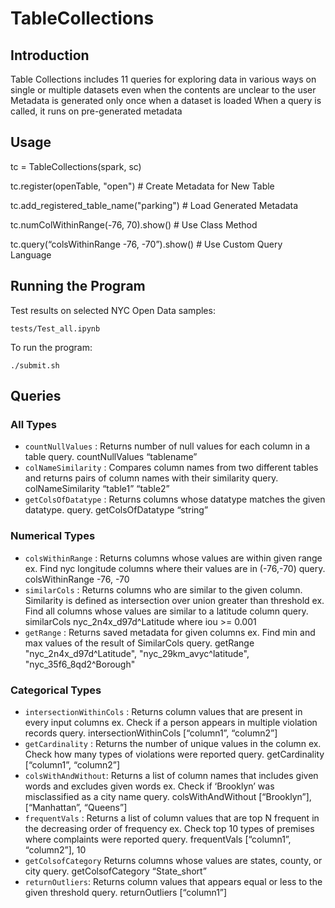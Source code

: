 # TableCollections
## Introduction
Table Collections includes 11 queries for exploring data in various ways on single or multiple datasets even when the contents are unclear to the user
Metadata is generated only once when a dataset is loaded
When a query is called, it runs on pre-generated metadata

## Usage
tc = TableCollections(spark, sc)

tc.register(openTable, "open") # Create Metadata for New Table

tc.add_registered_table_name("parking") # Load Generated Metadata

tc.numColWithinRange(-76, 70).show() # Use Class Method

tc.query(“colsWithinRange -76, -70”).show() # Use Custom Query Language

## Running the Program
Test results on selected NYC Open Data samples:

    tests/Test_all.ipynb

To run the program:

    ./submit.sh

## Queries

### All Types

* `countNullValues` : Returns number of null values for each column in a table
query. countNullValues “tablename”
*	`colNameSimilarity` : Compares column names from two different tables and returns
pairs of column names with their similarity
query. colNameSimilarity “table1” “table2”
* `getColsOfDatatype` : Returns columns whose datatype matches the given datatype.
query. getColsOfDatatype “string”

### Numerical Types

* `colsWithinRange` : Returns columns whose values are within given range
 	ex. Find nyc longitude columns where their values are in (-76,-70)
query. colsWithinRange -76, -70​
* `similarCols` : Returns columns who are similar to the given column. Similarity is
defined as intersection over union greater than threshold
ex. Find all columns whose values are similar to a latitude column
query. similarCols nyc_2n4x_d97d^Latitude where iou >= 0.001​
* `getRange` : Returns saved metadata for given columns
 	ex. Find min and max values of the result of SimilarCols
query. getRange "nyc_2n4x_d97d^Latitude",
"nyc_29km_avyc^latitude", "nyc_35f6_8qd2^Borough"

### Categorical Types
* `intersectionWithinCols` : Returns column values that are present in every input columns
ex. Check if a person appears in multiple violation records
query. intersectionWithinCols [“column1”, “column2”]
* `getCardinality` : Returns the number of unique values in the column
ex. Check how many types of violations were reported
query. getCardinality [“column1”, “column2”]
* `colsWithAndWithout`: Returns a list of column names that includes given words and
excludes given words
ex. Check if ‘Brooklyn’ was misclassified as a city name
query. colsWithAndWithout [“Brooklyn”], [“Manhattan”, “Queens”]
* `frequentVals` :
	Returns a list of column values that are top N frequent in the
decreasing order of frequency
ex. Check top 10 types of premises where complaints were
reported
query. frequentVals [“column1”, “column2”], 10
* `getColsofCategory`
	Returns columns whose values are states, county, or city
query. getColsofCategory “State_short”
* `returnOutliers`:
	Returns column values that appears equal or less to the given
threshold
	query. returnOutliers [“column1”]
